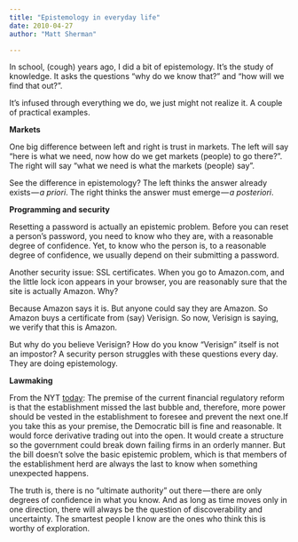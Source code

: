 ```yaml
---
title: "Epistemology in everyday life"
date: 2010-04-27
author: "Matt Sherman"

---
```


In school, (cough) years ago, I did a bit of epistemology. It’s the study of knowledge. It asks the questions “why do we know that?” and “how will we find that out?”.

It’s infused through everything we do, we just might not realize it. A couple of practical examples.

**Markets**

One big difference between left and right is trust in markets. The left will say “here is what we need, now how do we get markets (people) to go there?”. The right will say “what we need is what the markets (people) say”.

See the difference in epistemology? The left thinks the answer already exists — _a priori_. The right thinks the answer must emerge — _a posteriori_.

**Programming and security**

Resetting a password is actually an epistemic problem. Before you can reset a person’s password, you need to know who they are, with a reasonable degree of confidence. Yet, to know who the person is, to a reasonable degree of confidence, we usually depend on their submitting a password.

Another security issue: SSL certificates. When you go to Amazon.com, and the little lock icon appears in your browser, you are reasonably sure that the site is actually Amazon. Why?

Because Amazon says it is. But anyone could say they are Amazon. So Amazon buys a certificate from (say) Verisign. So now, Verisign is saying, we verify that this is Amazon.

But why do you believe Verisign? How do you know “Verisign” itself is not an impostor? A security person struggles with these questions every day. They are doing epistemology.

**Lawmaking**

From the NYT [today](http://www.nytimes.com/2010/04/27/opinion/27brooks.html):
The premise of the current financial regulatory reform is that the establishment missed the last bubble and, therefore, more power should be vested in the establishment to foresee and prevent the next one.If you take this as your premise, the Democratic bill is fine and reasonable. It would force derivative trading out into the open. It would create a structure so the government could break down failing firms in an orderly manner. But the bill doesn’t solve the basic epistemic problem, which is that members of the establishment herd are always the last to know when something unexpected happens.

The truth is, there is no “ultimate authority” out there — there are only degrees of confidence in what you know. And as long as time moves only in one direction, there will always be the question of discoverability and uncertainty. The smartest people I know are the ones who think this is worthy of exploration.
